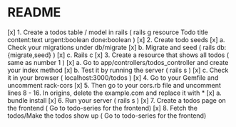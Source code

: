 # README

[x] 1. Create a todos table / model in rails ( rails g resource Todo title content:text urgent:boolean done:boolean )
[x] 2. Create todo seeds
[x]        a. Check your migrations under db/migrate
[x]        b. Migrate and seed ( rails db:{migrate,seed} )
[x]        c. Rails c
[x] 3. Create a resource that shows all todos ( same as number 1 )
[x]        a. Go to app/controllers/todos_controller and create your index method
[x]        b. Test it by running the server ( rails s )
[x]        c. Check it in your browser ( localhost:3000/todos )
[x] 4. Go to your Gemfile and uncomment rack-cors
[x] 5. Then go to your cors.rb file and uncomment lines 8 - 16. In origins, delete the example.com and replace it with *
[x]       a. bundle install
[x] 6. Run your server ( rails s )
[x] 7. Create a todos page on the frontend ( Go to todo-series for the frontend)
[x] 8. Fetch the todos/Make the todos show up ( Go to todo-series for the frontend)

